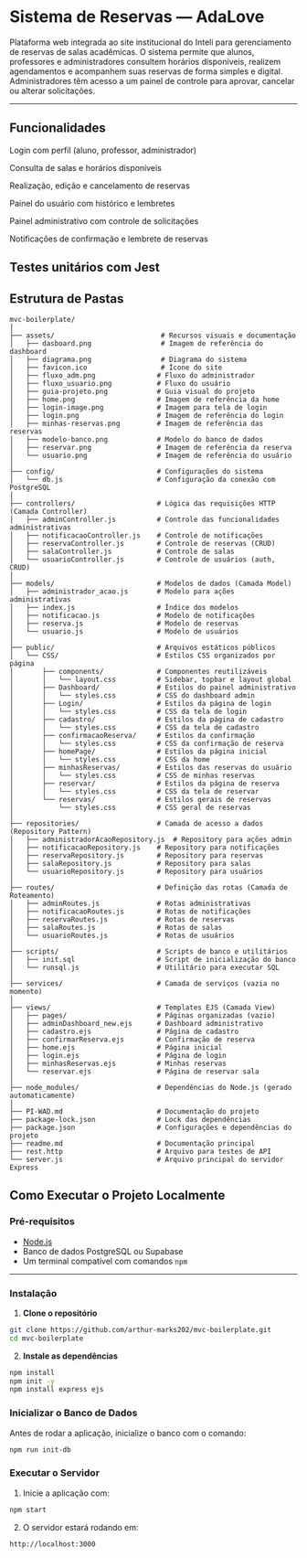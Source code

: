 
#  Sistema de Reservas — AdaLove
Plataforma web integrada ao site institucional do Inteli para gerenciamento de reservas de salas acadêmicas. O sistema permite que alunos, professores e administradores consultem horários disponíveis, realizem agendamentos e acompanhem suas reservas de forma simples e digital. Administradores têm acesso a um painel de controle para aprovar, cancelar ou alterar solicitações.

---

##  Funcionalidades
Login com perfil (aluno, professor, administrador)

Consulta de salas e horários disponíveis

Realização, edição e cancelamento de reservas

Painel do usuário com histórico e lembretes

Painel administrativo com controle de solicitações

Notificações de confirmação e lembrete de reservas

Testes unitários com Jest
---

##  Estrutura de Pastas

```
mvc-boilerplate/
│
├── assets/                          # Recursos visuais e documentação
│   ├── dasboard.png                 # Imagem de referência do dashboard
│   ├── diagrama.png                 # Diagrama do sistema
│   ├── favicon.ico                  # Ícone do site
│   ├── fluxo_adm.png               # Fluxo do administrador
│   ├── fluxo_usuario.png           # Fluxo do usuário
│   ├── guia-projeto.png            # Guia visual do projeto
│   ├── home.png                    # Imagem de referência da home
│   ├── login-image.png             # Imagem para tela de login
│   ├── login.png                   # Imagem de referência do login
│   ├── minhas-reservas.png         # Imagem de referência das reservas
│   ├── modelo-banco.png            # Modelo do banco de dados
│   ├── reservar.png                # Imagem de referência da reserva
│   └── usuario.png                 # Imagem de referência do usuário
│
├── config/                         # Configurações do sistema
│   └── db.js                       # Configuração da conexão com PostgreSQL
│
├── controllers/                    # Lógica das requisições HTTP (Camada Controller)
│   ├── adminController.js          # Controle das funcionalidades administrativas
│   ├── notificacaoController.js    # Controle de notificações
│   ├── reservaController.js        # Controle de reservas (CRUD)
│   ├── salaController.js           # Controle de salas
│   └── usuarioController.js        # Controle de usuários (auth, CRUD)
│
├── models/                         # Modelos de dados (Camada Model)
│   ├── administrador_acao.js       # Modelo para ações administrativas
│   ├── index.js                    # Índice dos modelos
│   ├── notificacao.js              # Modelo de notificações
│   ├── reserva.js                  # Modelo de reservas
│   └── usuario.js                  # Modelo de usuários
│
├── public/                         # Arquivos estáticos públicos
│   └── CSS/                        # Estilos CSS organizados por página
│       ├── components/             # Componentes reutilizáveis
│       │   └── layout.css          # Sidebar, topbar e layout global
│       ├── Dashboard/              # Estilos do painel administrativo
│       │   └── styles.css          # CSS do dashboard admin
│       ├── Login/                  # Estilos da página de login
│       │   └── styles.css          # CSS da tela de login
│       ├── cadastro/               # Estilos da página de cadastro
│       │   └── styles.css          # CSS da tela de cadastro
│       ├── confirmacaoReserva/     # Estilos da confirmação
│       │   └── styles.css          # CSS da confirmação de reserva
│       ├── homePage/               # Estilos da página inicial
│       │   └── styles.css          # CSS da home
│       ├── minhasReservas/         # Estilos das reservas do usuário
│       │   └── styles.css          # CSS de minhas reservas
│       ├── reservar/               # Estilos da página de reserva
│       │   └── styles.css          # CSS da tela de reservar
│       └── reservas/               # Estilos gerais de reservas
│           └── styles.css          # CSS geral de reservas
│
├── repositories/                   # Camada de acesso a dados (Repository Pattern)
│   ├── administradorAcaoRepository.js  # Repository para ações admin
│   ├── notificacaoRepository.js    # Repository para notificações
│   ├── reservaRepository.js        # Repository para reservas
│   ├── salaRepository.js           # Repository para salas
│   └── usuarioRepository.js        # Repository para usuários
│
├── routes/                         # Definição das rotas (Camada de Roteamento)
│   ├── adminRoutes.js              # Rotas administrativas
│   ├── notificacaoRoutes.js        # Rotas de notificações
│   ├── reservaRoutes.js            # Rotas de reservas
│   ├── salaRoutes.js               # Rotas de salas
│   └── usuarioRoutes.js            # Rotas de usuários
│
├── scripts/                        # Scripts de banco e utilitários
│   ├── init.sql                    # Script de inicialização do banco
│   └── runsql.js                   # Utilitário para executar SQL
│
├── services/                       # Camada de serviços (vazia no momento)
│
├── views/                          # Templates EJS (Camada View)
│   ├── pages/                      # Páginas organizadas (vazio)
│   ├── adminDashboard_new.ejs      # Dashboard administrativo
│   ├── cadastro.ejs                # Página de cadastro
│   ├── confirmarReserva.ejs        # Confirmação de reserva
│   ├── home.ejs                    # Página inicial
│   ├── login.ejs                   # Página de login
│   ├── minhasReservas.ejs          # Minhas reservas
│   └── reservar.ejs                # Página de reservar sala
│
├── node_modules/                   # Dependências do Node.js (gerado automaticamente)
│
├── PI-WAD.md                       # Documentação do projeto
├── package-lock.json               # Lock das dependências
├── package.json                    # Configurações e dependências do projeto
├── readme.md                       # Documentação principal
├── rest.http                       # Arquivo para testes de API
└── server.js                       # Arquivo principal do servidor Express      
```
##  Como Executar o Projeto Localmente

###  Pré-requisitos

- [Node.js](https://nodejs.org/)
- Banco de dados PostgreSQL ou Supabase
- Um terminal compatível com comandos `npm`

---

###  Instalação

1. **Clone o repositório**

```bash
git clone https://github.com/arthur-marks202/mvc-boilerplate.git
cd mvc-boilerplate 
```  

2. **Instale as dependências**
```bash
npm install
npm init -y
npm install express ejs
```  

###  Inicializar o Banco de Dados

Antes de rodar a aplicação, inicialize o banco com o comando:

```bash
npm run init-db
```

###  Executar o Servidor

1. Inicie a aplicação com:

```bash
npm start
```

2. O servidor estará rodando em:

```arduino
http://localhost:3000
```
